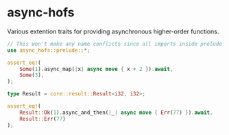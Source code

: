 # async-hofs
Various extention traits for providing asynchronous higher-order functions.

```rs
// This won't make any name conflicts since all imports inside prelude are anonymous.
use async_hofs::prelude::*;

assert_eq!(
    Some(1).async_map(|x| async move { x + 2 }).await,
    Some(3),
);

type Result = core::result::Result<i32, i32>;

assert_eq!(
    Result::Ok(1).async_and_then(|_| async move { Err(77) }).await,
    Result::Err(77)
);
```
